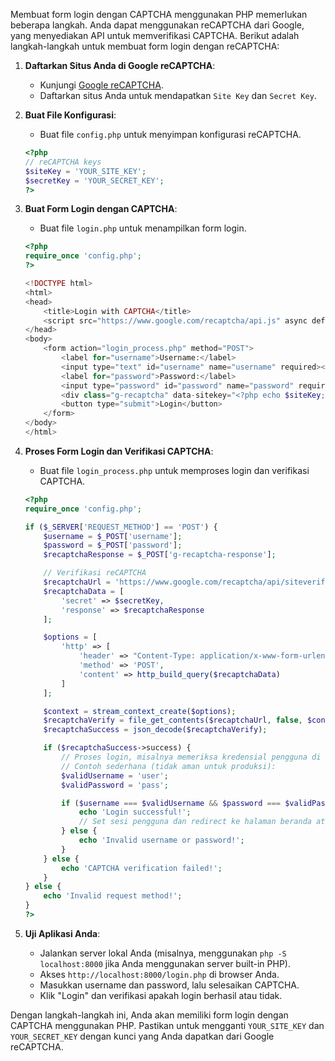 Membuat form login dengan CAPTCHA menggunakan PHP memerlukan beberapa langkah. Anda dapat menggunakan reCAPTCHA dari Google, yang menyediakan API untuk memverifikasi CAPTCHA. Berikut adalah langkah-langkah untuk membuat form login dengan reCAPTCHA:

1. **Daftarkan Situs Anda di Google reCAPTCHA**:
   - Kunjungi [Google reCAPTCHA](https://www.google.com/recaptcha/intro/v3.html).
   - Daftarkan situs Anda untuk mendapatkan `Site Key` dan `Secret Key`.

2. **Buat File Konfigurasi**:
   - Buat file `config.php` untuk menyimpan konfigurasi reCAPTCHA.

   ```php
   <?php
   // reCAPTCHA keys
   $siteKey = 'YOUR_SITE_KEY';
   $secretKey = 'YOUR_SECRET_KEY';
   ?>
   ```

3. **Buat Form Login dengan CAPTCHA**:
   - Buat file `login.php` untuk menampilkan form login.

   ```php
   <?php
   require_once 'config.php';
   ?>

   <!DOCTYPE html>
   <html>
   <head>
       <title>Login with CAPTCHA</title>
       <script src="https://www.google.com/recaptcha/api.js" async defer></script>
   </head>
   <body>
       <form action="login_process.php" method="POST">
           <label for="username">Username:</label>
           <input type="text" id="username" name="username" required><br>
           <label for="password">Password:</label>
           <input type="password" id="password" name="password" required><br>
           <div class="g-recaptcha" data-sitekey="<?php echo $siteKey; ?>"></div><br>
           <button type="submit">Login</button>
       </form>
   </body>
   </html>
   ```

4. **Proses Form Login dan Verifikasi CAPTCHA**:
   - Buat file `login_process.php` untuk memproses login dan verifikasi CAPTCHA.

   ```php
   <?php
   require_once 'config.php';

   if ($_SERVER['REQUEST_METHOD'] == 'POST') {
       $username = $_POST['username'];
       $password = $_POST['password'];
       $recaptchaResponse = $_POST['g-recaptcha-response'];

       // Verifikasi reCAPTCHA
       $recaptchaUrl = 'https://www.google.com/recaptcha/api/siteverify';
       $recaptchaData = [
           'secret' => $secretKey,
           'response' => $recaptchaResponse
       ];

       $options = [
           'http' => [
               'header' => "Content-Type: application/x-www-form-urlencoded\r\n",
               'method' => 'POST',
               'content' => http_build_query($recaptchaData)
           ]
       ];

       $context = stream_context_create($options);
       $recaptchaVerify = file_get_contents($recaptchaUrl, false, $context);
       $recaptchaSuccess = json_decode($recaptchaVerify);

       if ($recaptchaSuccess->success) {
           // Proses login, misalnya memeriksa kredensial pengguna di database
           // Contoh sederhana (tidak aman untuk produksi):
           $validUsername = 'user';
           $validPassword = 'pass';

           if ($username === $validUsername && $password === $validPassword) {
               echo 'Login successful!';
               // Set sesi pengguna dan redirect ke halaman beranda atau dashboard
           } else {
               echo 'Invalid username or password!';
           }
       } else {
           echo 'CAPTCHA verification failed!';
       }
   } else {
       echo 'Invalid request method!';
   }
   ?>
   ```

5. **Uji Aplikasi Anda**:
   - Jalankan server lokal Anda (misalnya, menggunakan `php -S localhost:8000` jika Anda menggunakan server built-in PHP).
   - Akses `http://localhost:8000/login.php` di browser Anda.
   - Masukkan username dan password, lalu selesaikan CAPTCHA.
   - Klik "Login" dan verifikasi apakah login berhasil atau tidak.

Dengan langkah-langkah ini, Anda akan memiliki form login dengan CAPTCHA menggunakan PHP. Pastikan untuk mengganti `YOUR_SITE_KEY` dan `YOUR_SECRET_KEY` dengan kunci yang Anda dapatkan dari Google reCAPTCHA.
